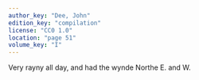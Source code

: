 ```yaml
---
author_key: "Dee, John"
edition_key: "compilation"
license: "CC0 1.0"
location: "page 51"
volume_key: "I"
---
```

Very rayny all day, and had the wynde Northe E. and W.
